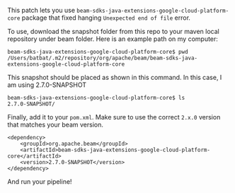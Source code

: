 This patch lets you use `beam-sdks-java-extensions-google-cloud-platform-core` package that fixed hanging `Unexpected end of file` error.

To use, download the snapshot folder from this repo to your maven local repository under beam folder. Here is an example path on my computer:


```
beam-sdks-java-extensions-google-cloud-platform-core$ pwd
/Users/batbat/.m2/repository/org/apache/beam/beam-sdks-java-extensions-google-cloud-platform-core
```

This snapshot should be placed as shown in this command. In this case, I am using 2.7.0-SNAPSHOT

```
beam-sdks-java-extensions-google-cloud-platform-core$ ls
2.7.0-SNAPSHOT/
```

Finally, add it to your `pom.xml`. Make sure to use the correct `2.x.0` version that matches your beam version.

```
<dependency>
    <groupId>org.apache.beam</groupId>
    <artifactId>beam-sdks-java-extensions-google-cloud-platform-core</artifactId>
    <version>2.7.0-SNAPSHOT</version>
</dependency>
```

And run your pipeline!
